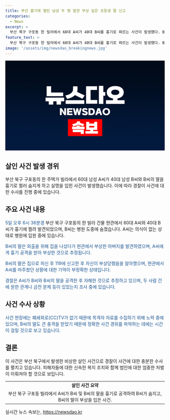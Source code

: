 ```yaml
---
title: 부산 흉기에 찔린 남성 두 명 발견 부상 입은 초등생 딸 신고
categories:
  - News
excerpt: >
  부산 북구 구포동 한 빌라에서 60대 A씨가 40대 B씨를 흉기로 찌르는 사건이 발생했다. B씨는 사망하고 A씨는 의식불명 상태. A씨는 피해자 딸까지 습격한 후 자해 시도. CCTV가 없어 목격자를 찾는 중. B씨는 중태, 딸은 충격을 받아 정황 파악이 어려움. A씨와 B씨의 관계 및 원한 등을 조사 중.
feature_text: >
  부산 북구 구포동 한 빌라에서 60대 A씨가 40대 B씨를 흉기로 찌르는 사건이 발생했다. B씨는 사망하고 A씨는 의식불명 상태. A씨는 피해자 딸까지 습격한 후 자해 시도. CCTV가 없어 목격자를 찾는 중. B씨는 중태, 딸은 충격을 받아 정황 파악이 어려움. A씨와 B씨의 관계 및 원한 등을 조사 중.
image: '/assets/img/newsdao_breakingnews.jpg'
---
```


<p><img src="/assets/img/newsdao_breakingnews.jpg" alt="cryptoinkorea 속보" /></p>

<h2 data-ke-size="size26">살인 사건 발생 경위</h2>

<p data-ke-size="size16">부산 북구 구포동의 한 주택가 빌라에서 60대 남성 A씨가 40대 남성 B씨와 B씨의 딸을 흉기로 찔러 숨지게 하고 실명을 입힌 사건이 발생했습니다. 이에 따라 경찰이 사건에 대한 수사를 진행 중에 있습니다.</p>

<h2 data-ke-size="size26">주요 사건 내용</h2>

<p><span style="color: #1a5490;">5일 오후 6시 36분경</span> 부산 북구 구포동의 한 빌라 건물 현관에서 60대 A씨와 40대 B씨가 흉기에 찔려 발견되었으며, B씨는 병원 도중에 숨졌습니다. A씨는 의식이 없는 상태로 병원에 입원 중에 있습니다.</p>

<p><span style="color: #1a5490;">B씨의 딸은 외출을 위해 집을 나섰다가 현관에서 부상한 아버지를 발견하였으며, A씨에게 흉기 공격을 받아 부상한 것으로 추정됩니다.</span></p>

<p><span style="color: #1a5490;">B씨의 딸은 집으로 피신 후 119에 신고한 후 자신이 부상당했음을 알아챘으며, 현관에서 A씨를 마주쳤던 상황에 대한 기억이 부정확한 상태입니다.</span></p>

<p><span style="color: #1a5490;">경찰은 A씨가 B씨와 B씨의 딸을 공격한 후 자해한 것으로 추정하고 있으며, 두 사람 간에 원한 관계나 금전 문제 등이 있었는지 조사 중에 있습니다.</span></p>

<h2 data-ke-size="size26">사건 수사 상황</h2>

<p><span style="color: #1a5490;">사건 현장에는 폐쇄회로(CC)TV가 없기 때문에 목격자 자료를 수집하기 위해 노력 중에 있으며, B씨의 딸도 큰 충격을 받았기 때문에 정확한 사건 경위를 파악하는 데에는 시간이 걸릴 것으로 보고 있습니다.</span></p>

<h2 data-ke-size="size26">결론</h2>

<p data-ke-size="size16">이 사건은 부산 북구에서 발생한 비상한 살인 사건으로 경찰이 사건에 대한 충분한 수사를 펼치고 있습니다. 피해자들에 대한 신속한 복지 조치와 함께 범인에 대한 엄중한 처벌이 이뤄져야 할 것으로 보입니다.</p>

<table>
  <tbody>
    <tr>
      <td style="text-align: center; height: 17px;"><b>살인 사건 요약</b></td>
    </tr>
    <tr>
      <td style="text-align: center; height: 17px;">부산 북구 구포동 빌라에서 A씨가 B씨 및 B씨의 딸을 흉기로 공격하여 B씨가 숨지고, B씨의 딸이 부상을 입은 사건.</td>
    </tr>
  </tbody>
</table>

<p data-ke-size="size16"></p>
실시간 뉴스 속보는, <a href="https://newsdao.kr" rel="dofollow">https://newsdao.kr</a>


